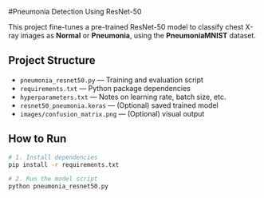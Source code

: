 #Pneumonia Detection Using ResNet-50

This project fine-tunes a pre-trained ResNet-50 model to classify chest X-ray images as **Normal** or **Pneumonia**, using the **PneumoniaMNIST** dataset.

## Project Structure

- `pneumonia_resnet50.py` — Training and evaluation script
- `requirements.txt` — Python package dependencies
- `hyperparameters.txt` — Notes on learning rate, batch size, etc.
- `resnet50_pneumonia.keras` — (Optional) saved trained model
- `images/confusion_matrix.png` — (Optional) visual output

## How to Run

```bash
# 1. Install dependencies
pip install -r requirements.txt

# 2. Run the model script
python pneumonia_resnet50.py
